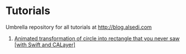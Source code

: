 # Tutorials

Umbrella repository for all tutorials at http://blog.alsedi.com

1. [Animated transformation of circle into rectangle that you never saw [with Swift and CALayer]](https://github.com/alsedi/Tutorials/tree/master/Animated%20transformation%20of%20circle%20into%20rectangle)

